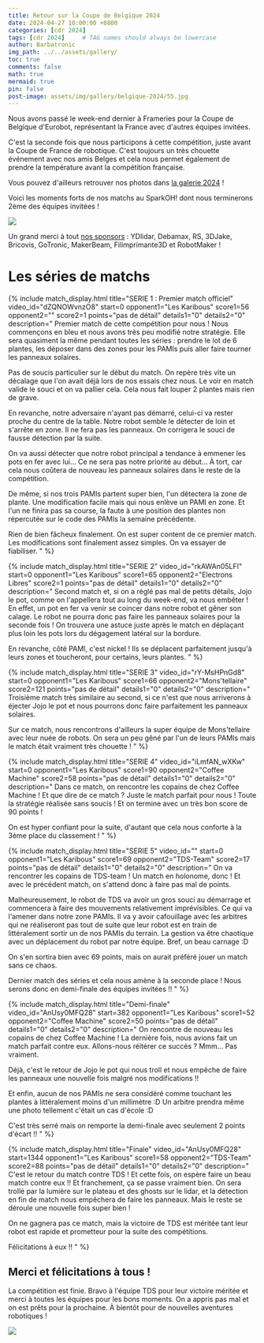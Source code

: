 ```yaml
---
title: Retour sur la Coupe de Belgique 2024
date: 2024-04-27 10:00:00 +0800
categories: [cdr 2024]
tags: [cdr 2024]     # TAG names should always be lowercase
author: Barbatronic
img_path: ../../assets/gallery/
toc: true
comments: false
math: true
mermaid: true
pin: false
post-image: assets/img/gallery/belgique-2024/55.jpg
---
```


Nous avons passé le week-end dernier à Frameries pour la Coupe de Belgique d'Eurobot, représentant la France avec d'autres équipes invitées.

C'est la seconde fois que nous participons à cette compétition, juste avant la Coupe de France de robotique. C'est toujours un très chouette événement avec nos amis Belges et cela nous permet également de prendre la température avant la compétition française.

Vous pouvez d'ailleurs retrouver nos photos dans [la galerie 2024](https://leskaribous.fr/galleries/belgique-2024/) !

Voici les moments forts de nos matchs au SparkOH! dont nous terminerons 2ème des équipes invitées !

![](../../assets/img/gallery/belgique-2024/55.jpg)

Un grand merci à tout [nos sponsors](https://leskaribous.fr/sponsors/) : YDlidar, Debamax, RS, 3DJake, Bricovis, GoTronic, MakerBeam, Filimprimante3D et RobotMaker !

# Les séries de matchs

{% include match_display.html 
title="SERIE 1 : Premier match officiel" 
video_id="dZQNOWvnzO8" 
start=0
opponent1="Les Karibous" 
score1=56
opponent2="" 
score2=1 
points="pas de détail"
details1="0"
details2="0"
description="
Premier match de cette compétition pour nous ! Nous commençons en bleu et nous avons très peu modifié notre stratégie. Elle sera quasiment la même pendant toutes les séries : prendre le lot de 6 plantes, les déposer dans des zones pour les PAMIs puis aller faire tourner les panneaux solaires. 

Pas de soucis particulier sur le début du match. On repère très vite un décalage que l'on avait déjà lors de nos essais chez nous. Le voir en match valide le souci et on va pallier cela. Cela nous fait louper 2 plantes mais rien de grave. 

En revanche, notre adversaire n'ayant pas démarré, celui-ci va rester proche du centre de la table. Notre robot semble le détecter de loin et s'arrête en zone. Il ne fera pas les panneaux. On corrigera le souci de fausse détection par la suite. 

On va aussi détecter que notre robot principal a tendance à emmener les pots en fer avec lui... Ce ne sera pas notre priorité au début... À tort, car cela nous coûtera de nouveau les panneaux solaires dans le reste de la compétition. 

De même, si nos trois PAMIs partent super bien, l'un détectera la zone de plante. Une modification facile mais qui nous enlève un PAMI en zone. Et l'un ne finira pas sa course, la faute à une position des plantes non répercutée sur le code des PAMIs la semaine précédente.

Rien de bien fâcheux finalement. On est super content de ce premier match. Les modifications sont finalement assez simples. On va essayer de fiabiliser.
" 
%}

{% include match_display.html 
title="SERIE 2" 
video_id="rkAWAn05LFI" 
start=0
opponent1="Les Karibous" 
score1=65
opponent2="Electrons Libres" 
score2=1
points="pas de détail"
details1="0"
details2="0"
description="
Second match et, si on a réglé pas mal de petits détails, Jojo le pot, comme on l'appellera tout au long du week-end, va nous embêter ! En effet, un pot en fer va venir se coincer dans notre robot et gêner son calage. Le robot ne pourra donc pas faire les panneaux solaires pour la seconde fois ! On trouvera une astuce juste après le match en déplaçant plus loin les pots lors du dégagement latéral sur la bordure.

En revanche, côté PAMI, c'est nickel ! Ils se déplacent parfaitement jusqu'à leurs zones et toucheront, pour certains, leurs plantes.
" 
%}

{% include match_display.html 
title="SERIE 3" 
video_id="rY-MsHPnGd8" 
start=0
opponent1="Les Karibous" 
score1=66
opponent2="Mons'tellaire" 
score2=121
points="pas de détail"
details1="0"
details2="0"
description="
Troisième match très similaire au second, si ce n'est que nous arriverons à éjecter Jojo le pot et nous pourrons donc faire parfaitement les panneaux solaires.

Sur ce match, nous rencontrons d'ailleurs la super équipe de Mons'tellaire avec leur nuée de robots. On sera un peu gêné par l'un de leurs PAMIs mais le match était vraiment très chouette !
" 
%}

{% include match_display.html 
title="SERIE 4" 
video_id="iLmfAN_wXKw" 
start=0
opponent1="Les Karibous" 
score1=90
opponent2="Coffee Machine" 
score2=58
points="pas de détail"
details1="0"
details2="0"
description="
Dans ce match, on rencontre les copains de chez Coffee Machine ! Et que dire de ce match ? Juste le match parfait pour nous ! Toute la stratégie réalisée sans soucis ! Et on termine avec un très bon score de 90 points !

On est hyper confiant pour la suite, d'autant que cela nous conforte à la 3ème place du classement !
" 
%}

{% include match_display.html 
title="SERIE 5" 
video_id="" 
start=0
opponent1="Les Karibous" 
score1=69
opponent2="TDS-Team" 
score2=17
points="pas de détail"
details1="0"
details2="0"
description="
On va rencontrer les copains de TDS-team ! Un match en holonome, donc ! Et avec le précédent match, on s'attend donc à faire pas mal de points.

Malheureusement, le robot de TDS va avoir un gros souci au démarrage et commencera à faire des mouvements relativement imprévisibles. Ce qui va l'amener dans notre zone PAMIs. Il va y avoir cafouillage avec les arbitres qui ne réaliseront pas tout de suite que leur robot est en train de littéralement sortir un de nos PAMIs du terrain. La gestion va être chaotique avec un déplacement du robot par notre équipe. Bref, un beau carnage :D

On s'en sortira bien avec 69 points, mais on aurait préféré jouer un match sans ce chaos.

Dernier match des séries et cela nous amène à la seconde place ! Nous serons donc en demi-finale des équipes invitées !!
" 
%}

{% include match_display.html 
title="Demi-finale" 
video_id="AnUsy0MFQ28" 
start=382
opponent1="Les Karibous" 
score1=52
opponent2="Coffee Machine" 
score2=50
points="pas de détail"
details1="0"
details2="0"
description="
On rencontre de nouveau les copains de chez Coffee Machine ! La dernière fois, nous avions fait un match parfait contre eux. Allons-nous réitérer ce succès ? Mmm... Pas vraiment.

Déjà, c'est le retour de Jojo le pot qui nous troll et nous empêche de faire les panneaux une nouvelle fois malgré nos modifications !!

Et enfin, aucun de nos PAMIs ne sera considéré comme touchant les plantes à littéralement moins d'un millimètre :D Un arbitre prendra même une photo tellement c'était un cas d'école :D

C'est très serré mais on remporte la demi-finale avec seulement 2 points d'écart !!
" 
%}

{% include match_display.html 
title="Finale" 
video_id="AnUsy0MFQ28" 
start=1344
opponent1="Les Karibous" 
score1=58
opponent2="TDS-Team" 
score2=88
points="pas de détail"
details1="0"
details2="0"
description="
C'est le retour du match contre TDS ! Et cette fois, on espère faire un beau match contre eux !! Et franchement, ça se passe vraiment bien. On sera trollé par la lumière sur le plateau et des ghosts sur le lidar, et la détection en fin de match nous empêchera de faire les panneaux. Mais le reste se déroule une nouvelle fois super bien !

On ne gagnera pas ce match, mais la victoire de TDS est méritée tant leur robot est rapide et prometteur pour la suite des compétitions.

Félicitations à eux !!
" 
%}

## Merci et félicitations à tous !

La compétition est finie. Bravo à l'équipe TDS pour leur victoire méritée et merci à toutes les équipes pour les bons moments. On a appris pas mal et on est prêts pour la prochaine. À bientôt pour de nouvelles aventures robotiques !

![](../../assets/img/gallery/belgique-2024/56.jpg)